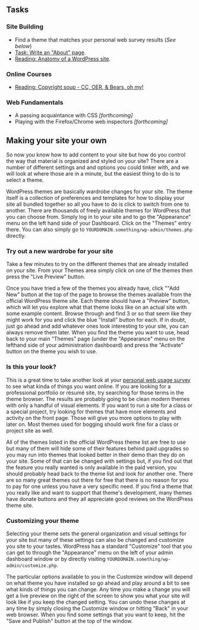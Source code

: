 ## Tasks

### Site Building
* Find a theme that matches your personal web survey results (*See below*)
* [Task: Write an "About" page](./createabout.html).
* [Reading: Anatomy of a WordPress site](./wordpressanatomy.html).

### Online Courses
* [Reading: Copyright soup - CC, OER, &amp; Bears, oh my!](./copyrightsoup.html)

### Web Fundamentals
* A passing acquaintance with CSS *[forthcoming]*
* Playing with the Firefox/Chrome web inspectors *[forthcoming]*

## Making your site your own

So now you know how to add content to your site but how do you control the way that material is organized and styled on your site? There are a number of different settings and and options you could tinker with, and we will look at where those are in a minute, but the easiest thing to do is to select a theme.

WordPress themes are basically wardrobe changes for your site. The theme itself is a collection of preferences and templates for how to display your site all bundled together so all you have to do is click to switch from one to another. There are thousands of freely available themes for WordPress that you can choose from. Simply log in to your site and to go the "Appearance" menu on the left hand side of your Dashboard. Click on the "Themes" entry there. You can also simply go to `YOURDOMAIN.something/wp-admin/themes.php` directly.

### Try out a new wardrobe for your site
Take a few minutes to try on the different themes that are already installed on your site. From your Themes area simply click on one of the themes then press the "Live Preview" button. 

Once you have tried a few of the themes you already have, click ""Add New" button at the top of the page to browse the themes available from the official WordPress theme site. Each theme should have a "Preview" button, which will let you explore what that theme looks like on an actual site with some example content. Browse through and find 3 or so that seem like they might work for you and click the blue "Install" button for each. If in doubt, just go ahead and add whatever ones look interesting to your site, you can always remove them later.  When you find the theme you want to use, head back to your main "Themes" page (under the "Appearance" menu on the lefthand side of your administration dashboard) and press the "Activate" button on the theme you wish to use.

### Is this your look?

This is a great time to take another look at your [personal web usage survey](../session1/websurvey.html) to see what kinda of things you want online. If you are looking for a professional portfolio or résumé site, try searching for those terms in the theme browser. The results are probably going to be clean modern themes with only a handful of visual elements. If you want to run a site for a class or a special project, try looking for themes that have more elements and activity on the front page. Those will give you more options to play with later on. Most themes used for bogging should work fine for a class or project site as well. 

All of the themes listed in the official WordPress theme list are free to use but many of them will hide some of their features behind paid upgrades so you may run into themes that looked better in their demo than they do on your site. Some of that can be changed with settings but, if you find out that the feature you really wanted is only available in the paid version, you should probably head back to the theme list and look for another one. There are so many great themes out there for free that there is no reason for you to pay for one unless you have a very specific need. If you find a theme that you really like and want to support that theme's development, many themes have donate buttons and they all appreciate good reviews on the WordPress theme site.

### Customizing your theme

Selecting your theme sets the general organization and visual settings for your site but many of these settings can also be changed and customize you site to your tastes. WordPress has a standard "Customize" tool that you can get to through the "Appearance" menu on the left of your admin dashboard window or by directly visiting `YOURDOMAIN.something/wp-admin/customize.php`.  

The particular options available to you in the Customize window will depend on what theme you have installed so go ahead and play around a bit to see what kinds of things you can change. Any time you make a change you will get a live preview on the right of the screen to show you what your site will look like if you keep the changed setting. You can undo these changes at any time by simply closing the Customize window or hitting "Back" in your web browser. When you find some settings that you want to keep, hit the "Save and Publish" button at the top of the window.
